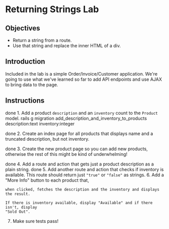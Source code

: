 # Returning Strings Lab

## Objectives

- Return a string from a route.
- Use that string and replace the inner HTML of a div.

## Introduction

Included in the lab is a simple Order/Invoice/Customer application.
We're going to use what we've learned so far to add API endpoints and
use AJAX to bring data to the page.

## Instructions

done 1.  Add a product `description` and an `inventory` count to the `Product`
    model.
    rails g migration add_description_and_inventory_to_products description:text inventory:integer

done 2.  Create an index page for all products that displays name and a truncated description, but not inventory.

done 3.  Create the new product page so you can add new products, otherwise the rest of this might be kind of underwhelming!

done 4.  Add a route and action that gets just a product description as a
    plain string.
done 5.  Add another route and action that checks if inventory is available.
    This route should return just `"true"` or `"false"` as strings.
6.  Add a "More Info" button to each product that,

    when clicked, fetches the description and the inventory and displays the result.

    If there is inventory available, display "Available" and if there isn't, display
    "Sold Out".
7.  Make sure tests pass!
